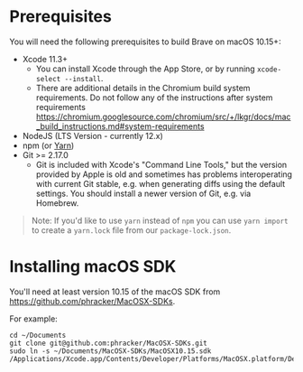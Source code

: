 # Prerequisites

You will need the following prerequisites to build Brave on macOS 10.15+:

- Xcode 11.3+
    - You can install Xcode through the App Store, or by running `xcode-select --install`.
    - There are additional details in the Chromium build system requirements. Do not follow any of the instructions after system requirements https://chromium.googlesource.com/chromium/src/+/lkgr/docs/mac_build_instructions.md#system-requirements
- NodeJS (LTS Version - currently 12.x)
- npm (or [Yarn](https://yarnpkg.com/lang/en/docs/install/#mac-stable))
- Git >= 2.17.0
  - Git is included with Xcode's "Command Line Tools," but the version provided by Apple is old and sometimes has problems interoperating with current Git stable, e.g. when generating diffs using the default settings. You should install a newer version of Git, e.g. via Homebrew.

> Note: If you'd like to use `yarn` instead of `npm` you can use `yarn import` to create a `yarn.lock` file from our `package-lock.json`.

# Installing macOS SDK

You'll need at least version 10.15 of the macOS SDK from https://github.com/phracker/MacOSX-SDKs.

For example:
```
cd ~/Documents
git clone git@github.com:phracker/MacOSX-SDKs.git
sudo ln -s ~/Documents/MacOSX-SDKs/MacOSX10.15.sdk /Applications/Xcode.app/Contents/Developer/Platforms/MacOSX.platform/Developer/SDKs
```